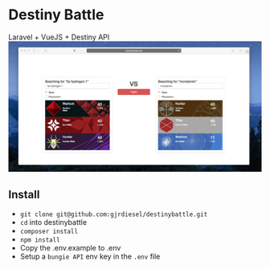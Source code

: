 # Destiny Battle
Laravel + VueJS + Destiny API
![alt text](ss.png "Screen Shot")

## Install
- `git clone git@github.com:gjrdiesel/destinybattle.git`
- `cd` into destinybattle
- `composer install`
- `npm install`
- Copy the .env.example to .env
- Setup a `bungie API` env key in the `.env` file
